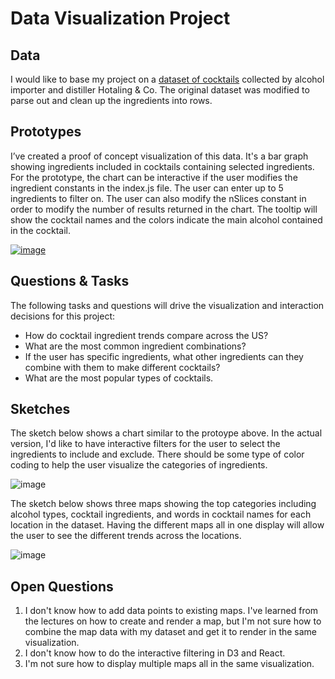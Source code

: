 # Data Visualization Project

## Data

I would like to base my project on a [dataset of cocktails](https://gist.github.com/jgorsett/6492ab1253c04167d1639c4ced71b3bf) collected by alcohol importer and distiller Hotaling & Co. The original dataset was modified to parse out and clean up the ingredients into rows.

## Prototypes

I’ve created a proof of concept visualization of this data. It's a bar graph showing ingredients included in cocktails containing selected ingredients.  For the prototype, the chart can be interactive if the user modifies the ingredient constants in the index.js file. The user can enter up to 5 ingredients to filter on. The user can also modify the nSlices constant in order to modify the number of results returned in the chart. The tooltip will show the cocktail names and the colors indicate the main alcohol contained in the cocktail.

[![image](https://user-images.githubusercontent.com/44886644/65655061-d62a1680-dfe8-11e9-8c74-7822644fbc6e.png)](https://vizhub.com/jgorsett/c5ae89a319ac45d691be5c0f69ff8ca9/fullscreen)


## Questions & Tasks

The following tasks and questions will drive the visualization and interaction decisions for this project:

 *  How do cocktail ingredient trends compare across the US?
 *  What are the most common ingredient combinations?
 *  If the user has specific ingredients, what other ingredients can they combine with them to make different cocktails?
 *  What are the most popular types of cocktails.

## Sketches

The sketch below shows a chart similar to the protoype above.  In the actual version, I'd like to have interactive filters for the user to select the ingredients to include and exclude.  There should be some type of color coding to help the user visualize the categories of ingredients.  

![image](https://user-images.githubusercontent.com/44886644/65655486-6583f980-dfea-11e9-886d-f7a58a1c2242.png)


The sketch below shows three maps showing the top categories including alcohol types, cocktail ingredients, and words in cocktail names for each location in the dataset.  Having the different maps all in one display will allow the user to see the different trends across the locations.

![image](https://user-images.githubusercontent.com/44886644/65656068-76ce0580-dfec-11e9-808b-09dac51ad11c.png)


## Open Questions

1) I don't know how to add data points to existing maps.  I've learned from the lectures on how to create and render a map, but I'm not sure how to combine the map data with my dataset and get it to render in the same visualization. 
2) I don't know how to do the interactive filtering in D3 and React.
3) I'm not sure how to display multiple maps all in the same visualization.
